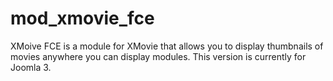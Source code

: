 # mod_xmovie_fce
XMoive FCE is a module for XMovie that allows you to display thumbnails of movies anywhere you can display modules. This version is currently for Joomla 3.
